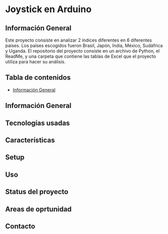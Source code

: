 # Joystick en Arduino
## Información General
Este proyecto consiste en analizar 2 índices diferentes en 6 diferentes países. Los países escogidos fueron Brasil, Japón, India, México, Sudáfrica y Uganda.
El repositorio del proyecto consiste en un archivo de Python, el ReadMe, y una carpeta que contiene las tablas de Excel que el proyecto utiliza para hacer su análisis. 
## Tabla de contenidos 
* [Información General](#información-general)
## Información General
## Tecnologías usadas
## Características
## Setup
## Uso
## Status del proyecto
## Areas de oprtunidad 
## Contacto
